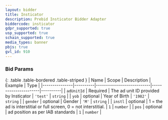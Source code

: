 ```yaml
---
layout: bidder
title: Insticator
description: Prebid Insticator Bidder Adapter
biddercode: insticator
gdpr_supported: true
usp_supported: true
schain_supported: true
media_types: banner
pbjs: true
gvl_id: 910
---
```


### Bid Params

{: .table .table-bordered .table-striped }
| Name          | Scope    | Description               | Example              | Type     |
|---------------|----------|---------------------------|----------------------|----------|
| `adUnitId`    | Required | The ad unit ID provided by Insticator | `'test'` | `string` |
| `yob`         | optional | Year of Birth             | `'1982'`             | `string` |
| `gender`      | optional | Gender                    | `'M'`                | `string` |
| `instl`       | optional | 1 = the ad is interstitial or full screen, 0 = not interstitial.    | `1`    | `number` |
| `pos`         | optional | ad position as per IAB standards       | `1`                | `number` |
